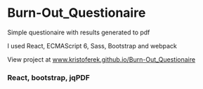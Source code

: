 # Burn-Out_Questionaire

Simple questionaire with results generated to pdf

I used React, ECMAScript 6, Sass, Bootstrap and webpack

View project at www.kristoferek.github.io/Burn-Out_Questionaire

### React, bootstrap, jqPDF

